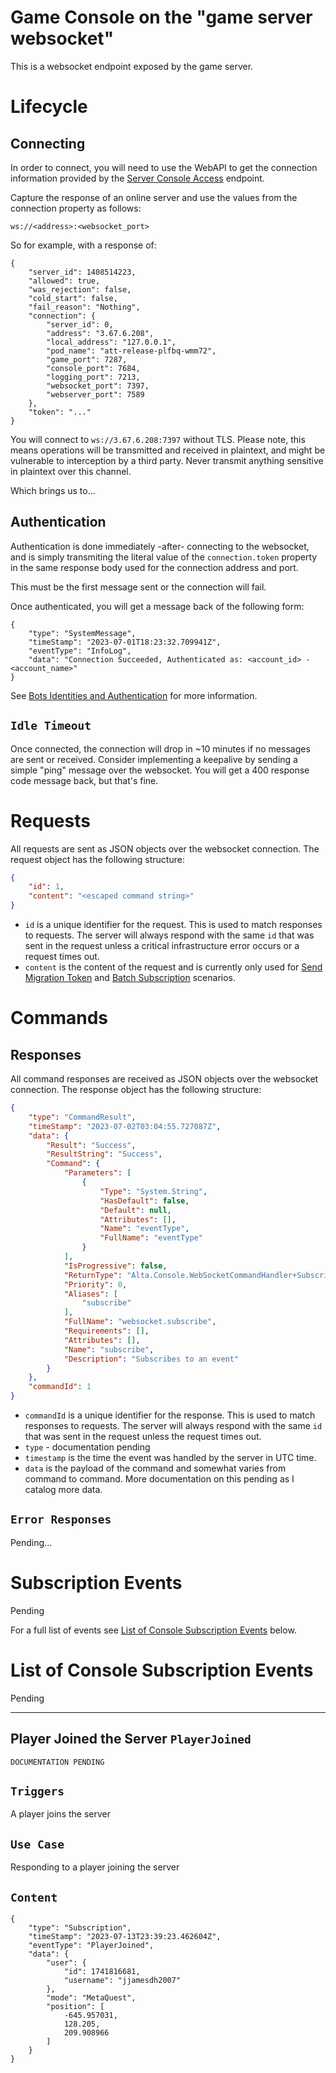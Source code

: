 **Game Console on the "game server websocket"**
================================================

This is a websocket endpoint exposed by the game server.

**Lifecycle**
=============

**Connecting**
--------------

In order to connect, you will need to use the WebAPI to get the connection information provided by the [Server Console Access]() endpoint.

Capture the response of an online server and use the values from the connection property as follows: 

`ws://<address>:<websocket_port>`

So for example, with a response of: 

```
{
    "server_id": 1408514223,
    "allowed": true,
    "was_rejection": false,
    "cold_start": false,
    "fail_reason": "Nothing",
    "connection": {
        "server_id": 0,
        "address": "3.67.6.208",
        "local_address": "127.0.0.1",
        "pod_name": "att-release-plfbq-wmm72",
        "game_port": 7287,
        "console_port": 7684,
        "logging_port": 7213,
        "websocket_port": 7397,
        "webserver_port": 7589
    },
    "token": "..."
}
```

You will connect to `ws://3.67.6.208:7397` without TLS.  Please note, this means operations will be transmitted and received in plaintext, and might be vulnerable to interception by a third party.  Never transmit anything sensitive in plaintext over this channel.

Which brings us to...

**Authentication**
------------------

Authentication is done immediately -after- connecting to the websocket, and is simply transmiting the literal value of the `connection.token` property in the same response body used for the connection address and port.

This must be the first message sent or the connection will fail.

Once authenticated, you will get a message back of the following form:

```
{
    "type": "SystemMessage",
    "timeStamp": "2023-07-01T18:23:32.709941Z",
    "eventType": "InfoLog",
    "data": "Connection Succeeded, Authenticated as: <account_id> - <account_name>"
}
```

See [Bots Identities and Authentication](../Identity/Bots.md) for more information.

`Idle Timeout`
--------------

Once connected, the connection will drop in ~10 minutes if no messages are sent or received. Consider implementing a keepalive by sending a simple "ping" message over the websocket.  You will get a 400 response code message back, but that's fine.

**Requests**
============

All requests are sent as JSON objects over the websocket connection.  The request object has the following structure:

```json
{
    "id": 1,
    "content": "<escaped command string>"
}
```

* `id` is a unique identifier for the request.  This is used to match responses to requests.  The server will always respond with the same `id` that was sent in the request unless a critical infrastructure error occurs or a request times out.
* `content` is the content of the request and is currently only used for [Send Migration Token](#send-migration-token) and [Batch Subscription](#batch-subscription) scenarios.

**Commands**
=============

**Responses**
-------------

All command responses are received as JSON objects over the websocket connection.  The response object has the following structure:

```json
{
    "type": "CommandResult",
    "timeStamp": "2023-07-02T03:04:55.727087Z",
    "data": {
        "Result": "Success",
        "ResultString": "Success",
        "Command": {
            "Parameters": [
                {
                    "Type": "System.String",
                    "HasDefault": false,
                    "Default": null,
                    "Attributes": [],
                    "Name": "eventType",
                    "FullName": "eventType"
                }
            ],
            "IsProgressive": false,
            "ReturnType": "Alta.Console.WebSocketCommandHandler+SubscriptionResult",
            "Priority": 0,
            "Aliases": [
                "subscribe"
            ],
            "FullName": "websocket.subscribe",
            "Requirements": [],
            "Attributes": [],
            "Name": "subscribe",
            "Description": "Subscribes to an event"
        }
    },
    "commandId": 1
}
```

* `commandId` is a unique identifier for the response.  This is used to match responses to requests.  The server will always respond with the same `id` that was sent in the request unless the request times out.
* `type` - documentation pending
* `timestamp` is the time the event was handled by the server in UTC time.
* `data` is the payload of the command and somewhat varies from command to command.  More documentation on this pending as I catalog more data.

`Error Responses`
-----------------

Pending...

**Subscription Events**
=======================
Pending

For a full list of events see [List of Console Subscription Events](#list-of-console-subscription-events) below.

**List of Console Subscription Events**
=======================================
Pending

__________________________________________________
Player Joined the Server `PlayerJoined`
--------------------------------------------------

`DOCUMENTATION PENDING`

`Triggers`
--------
A player joins the server

`Use Case`
--------
Responding to a player joining the server

`Content`
-------

```
{
    "type": "Subscription",
    "timeStamp": "2023-07-13T23:39:23.462604Z",
    "eventType": "PlayerJoined",
    "data": {
        "user": {
            "id": 1741816681,
            "username": "jjamesdh2007"
        },
        "mode": "MetaQuest",
        "position": [
            -645.957031,
            128.205,
            209.908966
        ]
    }
}
```